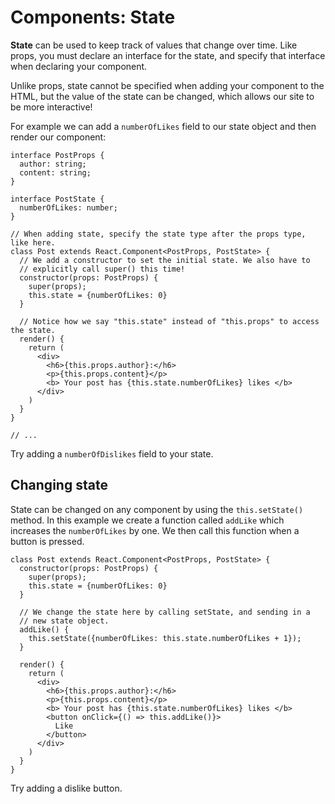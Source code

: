 # Components: State

**State** can be used to keep track of values that change over time. Like props,
you must declare an interface for the state, and specify that interface when declaring
your component.

Unlike props, state cannot be specified when adding your component to the HTML, but
the value of the state can be changed, which allows our site to be more interactive!

For example we can add a `numberOfLikes` field to our state object and 
then render our component:

```tsx
interface PostProps {
  author: string;
  content: string;
}

interface PostState {
  numberOfLikes: number;
}

// When adding state, specify the state type after the props type, like here.
class Post extends React.Component<PostProps, PostState> {
  // We add a constructor to set the initial state. We also have to
  // explicitly call super() this time!
  constructor(props: PostProps) {
    super(props);
    this.state = {numberOfLikes: 0}
  }

  // Notice how we say "this.state" instead of "this.props" to access the state.
  render() {
    return (
      <div>
        <h6>{this.props.author}:</h6>
        <p>{this.props.content}</p>
        <b> Your post has {this.state.numberOfLikes} likes </b>
      </div>
    )
  }
}

// ...
```

Try adding a `numberOfDislikes` field to your state.

## Changing state

State can be changed on any component by using the `this.setState()` method.
In this example we create a function called `addLike` which increases the
`numberOfLikes` by one. We then call this function when a button is pressed.

```tsx
class Post extends React.Component<PostProps, PostState> {
  constructor(props: PostProps) {
    super(props);
    this.state = {numberOfLikes: 0}
  }
  
  // We change the state here by calling setState, and sending in a
  // new state object.
  addLike() {
    this.setState({numberOfLikes: this.state.numberOfLikes + 1});
  }

  render() {
    return (
      <div>
        <h6>{this.props.author}:</h6>
        <p>{this.props.content}</p>
        <b> Your post has {this.state.numberOfLikes} likes </b>
        <button onClick={() => this.addLike()}>
          Like
        </button>
      </div>
    )
  }
}
```

Try adding a dislike button.
